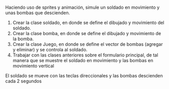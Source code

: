 Haciendo uso de sprites y animación, simule un soldado en movimiento y unas bombas que descienden.

1. Crear la clase soldado, en donde se define el dibujado y movimiento del soldado.
2. Crear la clase bomba, en donde se define el dibujado y movimiento de la bomba.
3. Crear la clase Juego, en donde se define el vector de bombas (agregar y eliminar) y se controla al soldado.
4. Trabajar con las clases anteriores sobre el formulario principal, de tal manera que se muestre el soldado en movimiento y las bombas en movimiento vertical

El soldado se mueve con las teclas direccionales y las bombas descienden cada 2 segundos
